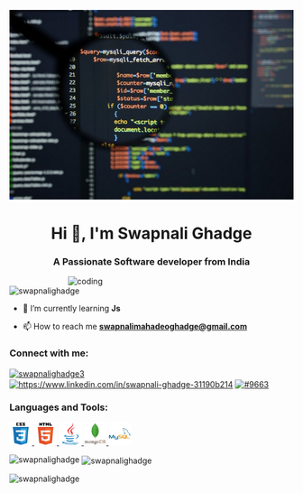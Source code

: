 ![logo](https://github.com/Swapnalighadge/Swapnalighadge/blob/main/background.jpg)
<h1 align="center">Hi 👋, I'm Swapnali Ghadge</h1>
<h3 align="center">A Passionate Software developer from India</h3>
<img align="right" alt="coding" width="400" src="https://cdn.lowgif.com/full/9cb12f51dffbaaa6-character-typing-by-vincent-mokuenko-dribbble.gif">

<p align="left"> <img src="https://komarev.com/ghpvc/?username=swapnalighadge&label=Profile%20views&color=0e75b6&style=flat" alt="swapnalighadge" /> </p>

- 🌱 I’m currently learning **Js**

- 📫 How to reach me **swapnalimahadeoghadge@gmail.com**

<h3 align="left">Connect with me:</h3>
<p align="left">
<a href="https://twitter.com/swapnalighadge3" target="blank"><img align="center" src="https://raw.githubusercontent.com/rahuldkjain/github-profile-readme-generator/master/src/images/icons/Social/twitter.svg" alt="swapnalighadge3" height="30" width="40" /></a>
<a href="https://linkedin.com/in/https://www.linkedin.com/in/swapnali-ghadge-31190b214" target="blank"><img align="center" src="https://raw.githubusercontent.com/rahuldkjain/github-profile-readme-generator/master/src/images/icons/Social/linked-in-alt.svg" alt="https://www.linkedin.com/in/swapnali-ghadge-31190b214" height="30" width="40" /></a>
<a href="https://discord.gg/#9663" target="blank"><img align="center" src="https://raw.githubusercontent.com/rahuldkjain/github-profile-readme-generator/master/src/images/icons/Social/discord.svg" alt="#9663" height="30" width="40" /></a>
</p>

<h3 align="left">Languages and Tools:</h3>
<p align="left"> <a href="https://www.w3schools.com/css/" target="_blank" rel="noreferrer"> <img src="https://raw.githubusercontent.com/devicons/devicon/master/icons/css3/css3-original-wordmark.svg" alt="css3" width="40" height="40"/> </a> <a href="https://www.w3.org/html/" target="_blank" rel="noreferrer"> <img src="https://raw.githubusercontent.com/devicons/devicon/master/icons/html5/html5-original-wordmark.svg" alt="html5" width="40" height="40"/> </a> <a href="https://www.java.com" target="_blank" rel="noreferrer"> <img src="https://raw.githubusercontent.com/devicons/devicon/master/icons/java/java-original.svg" alt="java" width="40" height="40"/> </a> <a href="https://www.mongodb.com/" target="_blank" rel="noreferrer"> <img src="https://raw.githubusercontent.com/devicons/devicon/master/icons/mongodb/mongodb-original-wordmark.svg" alt="mongodb" width="40" height="40"/> </a> <a href="https://www.mysql.com/" target="_blank" rel="noreferrer"> <img src="https://raw.githubusercontent.com/devicons/devicon/master/icons/mysql/mysql-original-wordmark.svg" alt="mysql" width="40" height="40"/> </a> </p>

<p><img align="left" src="https://github-readme-stats.vercel.app/api/top-langs?username=swapnalighadge&show_icons=true&locale=en&layout=compact" alt="swapnalighadge" /></p>

<p>&nbsp;<img align="center" src="https://github-readme-stats.vercel.app/api?username=swapnalighadge&show_icons=true&locale=en" alt="swapnalighadge" /></p>

<p><img align="center" src="https://github-readme-streak-stats.herokuapp.com/?user=swapnalighadge&" alt="swapnalighadge" /></p>
